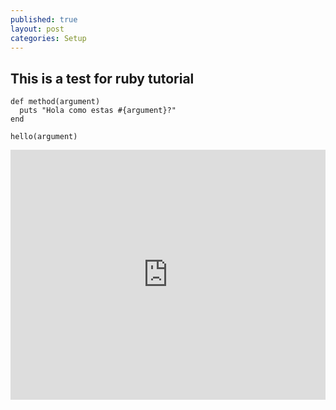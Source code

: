 ```yaml
---
published: true
layout: post
categories: Setup
---
```

## This is a test for ruby tutorial

    def method(argument)
      puts "Hola como estas #{argument}?"
    end

    hello(argument)
    
<iframe height="400px" width="100%" src="https://repl.it/repls/ExtraneousAuthenticEyestrain?lite=true" scrolling="no" frameborder="no" allowtransparency="true" allowfullscreen="true" sandbox="allow-forms allow-pointer-lock allow-popups allow-same-origin allow-scripts allow-modals"></iframe>
